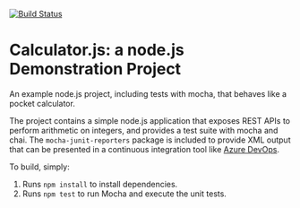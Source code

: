 [![Build Status](https://dev.azure.com/cromorgP1YIQ/cromorgP1YIQ/_apis/build/status/morgancrociati.calculator?branchName=master)](https://dev.azure.com/cromorgP1YIQ/cromorgP1YIQ/_build/latest?definitionId=1&branchName=master)


Calculator.js: a node.js Demonstration Project
==============================================
An example node.js project, including tests with mocha, that behaves like
a pocket calculator.

The project contains a simple node.js application that exposes REST APIs
to perform arithmetic on integers, and provides a test suite with mocha
and chai.  The `mocha-junit-reporters` package is included to provide XML
output that can be presented in a continuous integration tool like
[Azure DevOps](https://azure.com/devops).

To build, simply:

1. Runs `npm install` to install dependencies.
2. Runs `npm test` to run Mocha and execute the unit tests.

